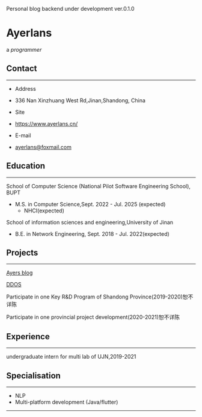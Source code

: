  Personal blog backend under development ver.0.1.0

# Ayerlans

a *programmer*

## Contact
---
- Address
 + 336 Nan Xinzhuang West Rd,Jinan,Shandong, China
- Site
 + https://www.ayerlans.cn/
- E-mail
 +  ayerlans@foxmail.com  
## Education

---

School of Computer Science (National Pilot Software Engineering School), BUPT

- M.S. in Computer Science,Sept. 2022 - Jul. 2025 (expected)
  + NHCI(expected)

School of information sciences and engineering,University of Jinan

+ B.E. in Network Engineering, Sept. 2018 - Jul. 2022(expected)

## Projects

---

[Ayers blog](https://github.com/evangelionleo/evangelionleo.github.io)

[DDOS](https://github.com/evangelionleo/cname_PqII)

Participate in one Key R&D Program of Shandong Province(2019-2020)恕不详陈

Participate in one provincial project development(2020-2021)恕不详陈

## Experience
---
undergraduate intern for multi lab of UJN,2019-2021 


## Specialisation

---
- NLP
- Multi-platform development (Java/flutter)
---

